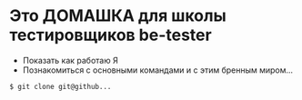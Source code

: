 # Это ДОМАШКА для школы тестировщиков be-tester
+ Показать как работаю Я
+ Познакомиться с основными командами и с этим бренным миром...
```bash
$ git clone git@github...
